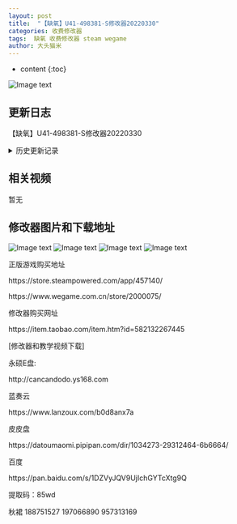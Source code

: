 ```yaml
---
layout: post
title:  "【缺氧】U41-498381-S修改器20220330"
categories: 收费修改器
tags:  缺氧 收费修改器 steam wegame
author: 大头猫米
---
```


* content
{:toc}

![Image text](https://datoumaomi.github.io/pic/qqq/queyang/logo.jpg)

##  更新日志
【缺氧】U41-498381-S修改器20220330





<details>
<summary>历史更新记录</summary><p></p>
【缺氧】EX1 S11-464102修改器20210515 日常更新<p></p>
【缺氧】EX1 S11-464434修改器20210519 技能经验会显示为整数,好看一点 日常更新<p></p>
【缺氧】CS-464364版修改器20210602 日常更新<p></p>
【缺氧】CS-466292版修改器20210604 日常更新<p></p>
【缺氧】EX1 S12-466411修改器20210604 日常更新<p></p>
【缺氧】CS-469300版修改器20210626 日常更新<p></p>
【缺氧】EX1 S13-469369修改器20210626 日常更新<p></p>
【缺氧】FA-471618版修改器20210716 日常更新<p></p>
【缺氧】EX1 S14-471618修改器20210716 日常更新<p></p>
【缺氧】EX1 S14-472345修改器20210724 重要更新,增加了0辐射的修改<p></p>
【缺氧】U33-473720修改器20210808 重要更新,支持最新版,增加了时间修改<p></p>
【缺氧】U34-477203修改器20210907 日常更新<p></p>
【缺氧】U35-479045修改器20210920 日常更新<p></p>
【缺氧】U36-481873修改器20211021 日常更新<p></p>
【缺氧】U37-484114修改器20211103 日常更新<p></p>
U38没更新,直接用U37修改器即可<p></p>
【缺氧】U39-489821修改器20211211 日常更新<p></p>
【缺氧】U41-496912-S修改器20220301 日常更新<p></p>
【缺氧】U41-498381-S修改器20220330 日常更新<p></p>
 
 【缺氧】U34-477203修改器20210907<p></p>
 【缺氧】U33-476059修改器20210827<p></p>
 【缺氧】U33-473720修改器20210808<p></p>
 【缺氧】EX1 S14-472345修改器20210724<p></p>
 【缺氧】FA-471618版修改器20210716<p></p>
 【缺氧】U33-473720修改器20210807<p></p>
 【缺氧】EX1 S14-471618修改器20210716<p></p>
 【缺氧】EX1 S13-469473修改器20210709<p></p>
 【缺氧】CS-469300版修改器20210626<p></p>
 【缺氧】EX1 S13-469369修改器20210626<p></p>
 【缺氧】EX1 S11-464434修改器20210519<p></p>
 【缺氧】EX1 S12-466411修改器20210604<p></p>
 【缺氧】CS-464364版修改器20210602<p></p>
 【缺氧】CS-466292版修改器20210604<p></p>
 【缺氧】CS-460672版修改器20210427<p></p>
 【缺氧】EX1 S11-464102修改器20210515<p></p>
 【缺氧】EX1 S10-461546修改器20210427<p></p>
 【缺氧】EX1 S9-458490修改器20210404v2<p></p>
 【缺氧】CS-455509版修改器20210315<p></p>
 【缺氧】EX1 S8-456169修改器20210330<p></p>
 【缺氧】EX1 S8-456169修改器20210328<p></p>
 【缺氧】EX1 S8-455425修改器20210316<p></p>
 【缺氧】EX1 S7-452873修改器20210226<p></p>
 【缺氧】CS-449460版修改器20210202<p></p>
 【缺氧】EX1-449549版修改器20210202<p></p>
 【缺氧】EX1-444834版修改器20201211<p></p>
 【缺氧】CS-444111版修改器20201211<p></p>
 【缺氧】EX1-444349版修改器20201209<p></p>
 【缺氧】CS-442712版修改器20201203v2<p></p>
 【缺氧】CS-444111版修改器20201211<p></p> 
 【缺氧】EX1-444834版修改器20201211<p></p>
 【缺氧】CS-449460版修改器20210202<p></p>
 【缺氧】EX1-449549版修改器20210202<p></p>
  - 20201128  【缺氧】CS-442154版修改器20201128 修复尿意无效的bug,支持最新的wegame版<p></p>
 <p></p>
 - 20201128  【缺氧】CS-442154版修改器20201128
 <p></p>
 - 20201126 【缺氧】CS-442154版修改器20201126
 <p></p>
</details>

## 相关视频
暂无

## 修改器图片和下载地址

![Image text](https://datoumaomi.github.io/pic/qqq/queyang/0.jpg)
![Image text](https://datoumaomi.github.io/pic/qqq/queyang/1.jpg)
![Image text](https://datoumaomi.github.io/pic/qqq/queyang/2.jpg)
![Image text](https://datoumaomi.github.io/pic/qqq/queyang/3.jpg)


<p>正版游戏购买地址</p>
<p></p>
https://store.steampowered.com/app/457140/
<p></p>
https://www.wegame.com.cn/store/2000075/
<p></p>
修改器购买网址
<p></p>
https://item.taobao.com/item.htm?id=582132267445
<p></p>
<p></p>
<p>[修改器和教学视频下载]</p>
<p>永硕E盘:</p>
<p>http://cancandodo.ys168.com</p>
<p></p>
<p>蓝奏云</p>
https://www.lanzoux.com/b0d8anx7a
<p></p>
<p></p>
<p>皮皮盘</p>
<p>https://datoumaomi.pipipan.com/dir/1034273-29312464-6b6664/</p>
<p></p>
<p>百度</p>
https://pan.baidu.com/s/1DZVyJQV9UjIchGYTcXtg9Q 
<p></p>
提取码：85wd
<p></p>

<p>秋裙 188751527 197066890 957313169</p>
